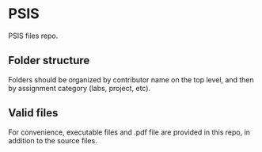 # PSIS

PSIS files repo.

## Folder structure

Folders should be organized by contributor name on the top level, and then by assignment category (labs, project, etc).

## Valid files

For convenience, executable files and .pdf file are provided in this repo, in addition to the source files.

